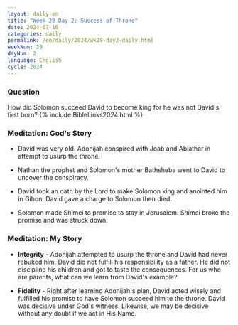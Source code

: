 ```yaml
---
layout: daily-en
title: "Week 29 Day 2: Success of Throne"
date: 2024-07-16
categories: daily
permalink: /en/daily/2024/wk29-day2-daily.html
weekNum: 29
dayNum: 2
language: English
cycle: 2024
---
```

### Question     
How did Solomon succeed David to become king for he was not David's first born?
{% include BibleLinks2024.html %} 

### Meditation: God's Story   
+ David was very old. Adonijah conspired with Joab and Abiathar in attempt to usurp the throne. 

+ Nathan the prophet and Solomon's mother Bathsheba went to David to uncover the conspiracy. 

+ David took an oath by the Lord to make Solomon king and anointed him in Gihon. David gave a charge to Solomon then died. 

+ Solomon made Shimei to promise to stay in Jerusalem. Shimei broke the promise and was struck down. 

### Meditation: My Story   
+ **Integrity** - Adonijah attempted to usurp the throne and David had never rebuked him. David did not fulfill his responsibility as a father. He did not discipline his children and got to taste the consequences. For us who are parents, what can we learn from David's example? 

+ **Fidelity** - Right after learning Adonijah's plan, David acted wisely and fulfilled his promise to have Solomon succeed him to the throne. David was decisive under God's witness. Likewise, we may be decisive without any doubt if we act in His Name. 
